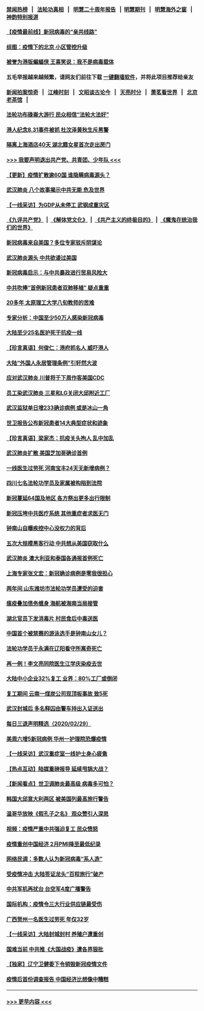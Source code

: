 #### [禁闻热榜](热点新闻.md?=0)  &nbsp;&nbsp;|&nbsp;&nbsp; [法轮功真相](https://github.com/gfw-breaker/truth/blob/master/README.md?=0) &nbsp;&nbsp;|&nbsp;&nbsp; [明慧二十周年报告](https://github.com/gfw-breaker/mh-reports/blob/master/README.md?=0) &nbsp;&nbsp;|&nbsp;&nbsp;[明慧期刊](https://github.com/gfw-breaker/mh-qikan) &nbsp;&nbsp;|&nbsp;&nbsp; [明慧海外之窗](https://github.com/gfw-breaker/mh-news/blob/master/README.md?=0) &nbsp;&nbsp;|&nbsp;&nbsp; [神韵特别报道](https://github.com/gfw-breaker/mh-news/blob/master/shenyun.md?=0)
#### [【疫情最前线】新冠病毒的“亲共线路”](../pages/nsc413/n11907734.md?t=03021131) 
#### [组图：疫情下的北京 小区管控升级](../pages/nsc413/n11905532.md?t=03021131) 
#### [被誉为港版蝙蝠侠 王喜笑说：我不是病毒载体](../pages/nsc413/n11907724.md?t=03021131) 
#### 五毛举报越来越频繁，请网友们前往下载 [一键翻墙软件](https://github.com/gfw-breaker/ssr-accounts)，并将此项目推荐给亲友
#### [新闻拍案惊奇](https://github.com/gfw-breaker/banned-news/blob/master/pages/link4.md) &nbsp;&nbsp;|&nbsp;&nbsp; [江峰时刻](https://github.com/gfw-breaker/banned-news/blob/master/pages/link4.md) &nbsp;&nbsp;|&nbsp;&nbsp; [文昭谈古论今](https://github.com/gfw-breaker/banned-news/blob/master/pages/link4.md) &nbsp;&nbsp;|&nbsp;&nbsp; [天亮时分](https://github.com/gfw-breaker/banned-news/blob/master/pages/link4.md) &nbsp;&nbsp;|&nbsp;&nbsp; [萧茗看世界](https://github.com/gfw-breaker/banned-news/blob/master/pages/link4.md) &nbsp;&nbsp;|&nbsp;&nbsp; [北京老茶馆](https://github.com/gfw-breaker/banned-news/blob/master/pages/link4.md) &nbsp;&nbsp;|&nbsp;&nbsp; 
#### [法轮功布碌崙大游行 民众相信“法轮大法好”](../pages/nsc413/n11907645.md?t=03021131) 
#### [港人纪念8.31事件被抓 杜汶泽黄秋生斥黑警](../pages/nsc413/n11907574.md?t=03021131) 
#### [隔离上海酒店40天 湖北籍女星首次走出房门](../pages/nsc413/n11907453.md?t=03021131) 
#### [>>> 我要声明退出共产党、共青团、少年队 <<<](https://github.com/begood0513/goodnews/blob/master/quit/letter.md) 
#### [【更新】疫情扩散逾60国 谁隐瞒病毒源头？](../pages/nsc413/n11890652.md?t=03021131) 
#### [武汉肺炎 八个故事揭示中共无能 危及世界](../pages/nsc413/n11888055.md?t=03021131) 
#### [【一线采访】为GDP从未停工 武钢成重灾区](../pages/nsc413/n11907787.md?t=03021131) 
#### [《九评共产党》](https://github.com/begood0513/9ping.md/blob/master/README.md) &nbsp;|&nbsp; [《解体党文化》](../../../../jtdwh.md/blob/master/README.md)  &nbsp;|&nbsp; [《共产主义的终极目的》](../../../../gczydzjmd.md/blob/master/README.md) &nbsp;|&nbsp; [《魔鬼在统治我们的世界》](../../../../mgztzwmdsj.md/blob/master/README.md) 
#### [新冠病毒来自美国？多位专家驳斥阴谋论](../pages/nsc413/n11907805.md?t=03021131) 
#### [武汉肺炎源头 中共欲诿过美国](../pages/nsc413/n11907665.md?t=03021131) 
#### [新冠病毒启示：与中共暴政进行贸易风险大](../pages/nsc413/n11907718.md?t=03021131) 
#### [中共吹捧“首例新冠患者双肺移植” 疑点重重](../pages/nsc413/n11907615.md?t=03021131) 
#### [20多年 太原理工大学八旬教师的苦难](../pages/nsc413/n11907003.md?t=03021131) 
#### [专家分析：中国至少50万人感染新冠病毒](../pages/nsc413/n11907619.md?t=03021131) 
#### [大陆至少25名医护死于抗疫一线](../pages/nsc413/n11907479.md?t=03021131) 
#### [【珍言真语】何俊仁：港府抓名人 威吓港人](../pages/nsc413/n11907561.md?t=03021131) 
#### [大陆“外国人永居管理条例”引轩然大波](../pages/nsc413/n11907540.md?t=03021131) 
#### [应对武汉肺炎 川普将于下周作客美国CDC](../pages/nsc413/n11907493.md?t=03021131) 
#### [员工染武汉肺炎 三星和LG关闭大邱附近工厂](../pages/nsc413/n11907471.md?t=03021131) 
#### [武汉监狱单日增233确诊病例 或是冰山一角](../pages/nsc413/n11907360.md?t=03021131) 
#### [世卫报告公布新冠患者14大典型症状和迹象](../pages/nsc413/n11907472.md?t=03021131) 
#### [【珍言真语】梁家杰：抗疫关头拘人 乱中加乱](../pages/nsc413/n11907444.md?t=03021131) 
#### [武汉肺炎扩散 美国芝加哥确诊首例](../pages/nsc413/n11907347.md?t=03021131) 
#### [一线医生过劳死 河南宝丰24天无新增病例？](../pages/nsc413/n11907430.md?t=03021131) 
#### [四川七名法轮功学员及家属被构陷到法院](../pages/nsc413/n11907214.md?t=03021131) 
#### [新冠蔓延64国及地区 各方祭出更多出行限制](../pages/nsc413/n11907227.md?t=03021131) 
#### [新冠压垮中共医疗系统 其他重症者求医无门](../pages/nsc413/n11905283.md?t=03021131) 
#### [钟南山自曝疾控中心没权力的背后](../pages/nsc413/n11903401.md?t=03021131) 
#### [五次大规模黑客行动 中共想从美国窃取什么](../pages/nsc413/n11899124.md?t=03021131) 
#### [武汉肺炎 澳大利亚和泰国各通报首例死亡](../pages/nsc413/n11906995.md?t=03021131) 
#### [上海专家张文宏：新冠确诊病例是零我很担心](../pages/nsc413/n11906935.md?t=03021131) 
#### [两年间 山东潍坊市法轮功学员遭受的迫害](../pages/nsc413/n11902878.md?t=03021131) 
#### [瘟疫叠加债务缠身 海航被海南当局接管](../pages/nsc413/n11906466.md?t=03021131) 
#### [湖北官员下发消毒片 村民食后中毒送医](../pages/nsc413/n11906520.md?t=03021131) 
#### [中国首个被禁赛的游泳选手是钟南山女儿？](../pages/nsc413/n11906532.md?t=03021131) 
#### [法轮功学员于永满在辽阳看守所离奇死亡](../pages/nsc413/n11906047.md?t=03021131) 
#### [再一例！李文亮同院医生江学庆染疫去世](../pages/nsc413/n11906396.md?t=03021131) 
#### [大陆中小企业32%复工 业界：80%工厂或倒闭](../pages/nsc413/n11906257.md?t=03021131) 
#### [复工期间 云南一煤炭公司现顶板事故 致5死](../pages/nsc413/n11903190.md?t=03021131) 
#### [武汉封城后 多名释囚由警车持出入证送出](../pages/nsc413/n11906273.md?t=03021131) 
#### [每日三退声明精选（2020/02/29）](../pages/nsc413/n11906228.md?t=03021131) 
#### [美周六增5新冠病例 华州一护理院恐爆疫情](../pages/nsc413/n11905823.md?t=03021131) 
#### [【一线采访】武汉重症室一线护士身心疲惫](../pages/nsc413/n11906089.md?t=03021131) 
#### [【热点互动】陆媒重磅报导 延续甩锅大战？](../pages/nsc413/n11905973.md?t=03021131) 
#### [【新闻看点】世卫调肺炎最高级 病毒多可怕？](../pages/nsc413/n11905498.md?t=03021131) 
#### [韩国大邱意大利两区 被美国列最高旅行警告](../pages/nsc413/n11905944.md?t=03021131) 
#### [温哥华放映《假孔子之名》 观众赞引人深思](../pages/nsc413/n11903970.md?t=03021131) 
#### [视频：疫情严重中共强迫复工 民众愤怒](../pages/nsc413/n11905794.md?t=03021131) 
#### [疫情重创中国经济 2月PMI降至最低纪录](../pages/nsc413/n11905093.md?t=03021131) 
#### [网络民调：多数人认为新冠病毒“系人造”](../pages/nsc413/n11905778.md?t=03021131) 
#### [受疫情冲击 大陆签证龙头“百程旅行”破产](../pages/nsc413/n11905777.md?t=03021131) 
#### [中共军机再扰台 台空军4度广播警告](../pages/nsc413/n11905748.md?t=03021131) 
#### [国际机构：疫情令三大行业供应链最受伤](../pages/nsc413/n11905694.md?t=03021131) 
#### [广西贺州一名医生过劳死 年仅32岁](../pages/nsc413/n11905670.md?t=03021131) 
#### [【一线采访】大陆封城封村 养殖户遭重创](../pages/nsc413/n11905654.md?t=03021131) 
#### [国难当前 中共推《大国战疫》遭各界狠批](../pages/nsc413/n11905559.md?t=03021131) 
#### [【独家】辽宁卫健委下令销毁新冠疫情文件](../pages/nsc413/n11901418.md?t=03021131) 
#### [疫情后首份调查报告 中国经济比想像中糟糕](../pages/nsc413/n11905617.md?t=03021131) 

----
#### [ >>> 更早内容 <<< ](../indexes/nsc413-earlier.md)

